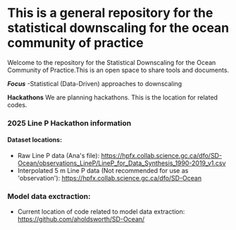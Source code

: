 # This is a general repository for the statistical downscaling for the ocean community of practice
Welcome to the repository for the Statistical Downscaling for the Ocean Community of Practice.This is an open space to share tools and documents.

***Focus***
-Statistical (Data-Driven) approaches to downscaling

**Hackathons**
We are planning hackathons. This is the location for related codes.


### 2025 Line P Hackathon information

#### Dataset locations:
- Raw Line P data (Ana's file): https://hpfx.collab.science.gc.ca/dfo/SD-Ocean/observations_LineP/LineP_for_Data_Synthesis_1990-2019_v1.csv
- Interpolated 5 m Line P data (Not recommended for use as 'observation'): https://hpfx.collab.science.gc.ca/dfo/SD-Ocean

### Model data exctraction:
- Current location of code related to model data extraction: https://github.com/aholdsworth/SD-Ocean/
<!--

**Here are some ideas to get you started:**

🙋‍♀️ A short introduction - what is your organization all about?
🌈 Contribution guidelines - how can the community get involved?
👩‍💻 Useful resources - where can the community find your docs? Is there anything else the community should know?
🍿 Fun facts - what does your team eat for breakfast?
🧙 Remember, you can do mighty things with the power of [Markdown](https://docs.github.com/github/writing-on-github/getting-started-with-writing-and-formatting-on-github/basic-writing-and-formatting-syntax)
-->
